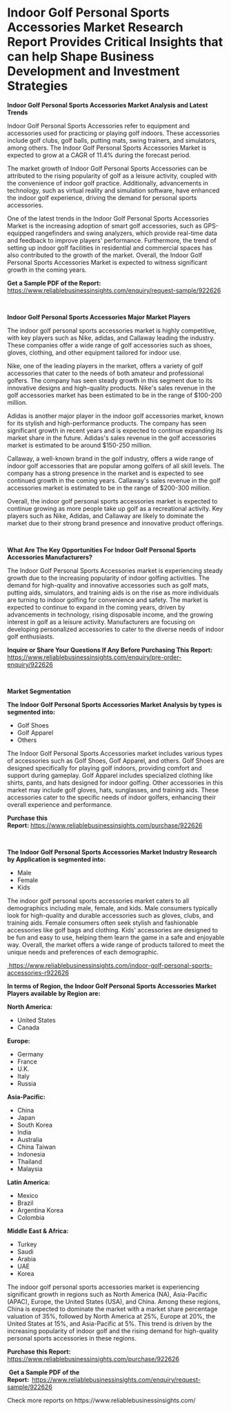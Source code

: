 <p><h1>Indoor Golf Personal Sports Accessories Market Research Report Provides Critical Insights that can help Shape Business Development and Investment Strategies</h1></p><p><strong>Indoor Golf Personal Sports Accessories Market Analysis and Latest Trends</strong></p>
<p><p>Indoor Golf Personal Sports Accessories refer to equipment and accessories used for practicing or playing golf indoors. These accessories include golf clubs, golf balls, putting mats, swing trainers, and simulators, among others. The Indoor Golf Personal Sports Accessories Market is expected to grow at a CAGR of 11.4% during the forecast period.</p><p>The market growth of Indoor Golf Personal Sports Accessories can be attributed to the rising popularity of golf as a leisure activity, coupled with the convenience of indoor golf practice. Additionally, advancements in technology, such as virtual reality and simulation software, have enhanced the indoor golf experience, driving the demand for personal sports accessories. </p><p>One of the latest trends in the Indoor Golf Personal Sports Accessories Market is the increasing adoption of smart golf accessories, such as GPS-equipped rangefinders and swing analyzers, which provide real-time data and feedback to improve players' performance. Furthermore, the trend of setting up indoor golf facilities in residential and commercial spaces has also contributed to the growth of the market. Overall, the Indoor Golf Personal Sports Accessories Market is expected to witness significant growth in the coming years.</p></p>
<p><strong>Get a Sample PDF of the Report:&nbsp;</strong> <a href="https://www.reliablebusinessinsights.com/enquiry/request-sample/922626">https://www.reliablebusinessinsights.com/enquiry/request-sample/922626</a></p>
<p>&nbsp;</p>
<p><strong>Indoor Golf Personal Sports Accessories Major Market Players</strong></p>
<p><p>The indoor golf personal sports accessories market is highly competitive, with key players such as Nike, adidas, and Callaway leading the industry. These companies offer a wide range of golf accessories such as shoes, gloves, clothing, and other equipment tailored for indoor use.</p><p>Nike, one of the leading players in the market, offers a variety of golf accessories that cater to the needs of both amateur and professional golfers. The company has seen steady growth in this segment due to its innovative designs and high-quality products. Nike's sales revenue in the golf accessories market has been estimated to be in the range of $100-200 million.</p><p>Adidas is another major player in the indoor golf accessories market, known for its stylish and high-performance products. The company has seen significant growth in recent years and is expected to continue expanding its market share in the future. Adidas's sales revenue in the golf accessories market is estimated to be around $150-250 million.</p><p>Callaway, a well-known brand in the golf industry, offers a wide range of indoor golf accessories that are popular among golfers of all skill levels. The company has a strong presence in the market and is expected to see continued growth in the coming years. Callaway's sales revenue in the golf accessories market is estimated to be in the range of $200-300 million.</p><p>Overall, the indoor golf personal sports accessories market is expected to continue growing as more people take up golf as a recreational activity. Key players such as Nike, Adidas, and Callaway are likely to dominate the market due to their strong brand presence and innovative product offerings.</p></p>
<p>&nbsp;</p>
<p><strong>What Are The Key Opportunities For Indoor Golf Personal Sports Accessories Manufacturers?</strong></p>
<p><p>The Indoor Golf Personal Sports Accessories market is experiencing steady growth due to the increasing popularity of indoor golfing activities. The demand for high-quality and innovative accessories such as golf mats, putting aids, simulators, and training aids is on the rise as more individuals are turning to indoor golfing for convenience and safety. The market is expected to continue to expand in the coming years, driven by advancements in technology, rising disposable income, and the growing interest in golf as a leisure activity. Manufacturers are focusing on developing personalized accessories to cater to the diverse needs of indoor golf enthusiasts.</p></p>
<p><strong>Inquire or Share Your Questions If Any Before Purchasing This Report:</strong> <a href="https://www.reliablebusinessinsights.com/enquiry/pre-order-enquiry/922626">https://www.reliablebusinessinsights.com/enquiry/pre-order-enquiry/922626</a></p>
<p>&nbsp;</p>
<p><strong>Market Segmentation</strong></p>
<p><strong>The Indoor Golf Personal Sports Accessories Market Analysis by types is segmented into:</strong></p>
<p><ul><li>Golf Shoes</li><li>Golf Apparel</li><li>Others</li></ul></p>
<p><p>The Indoor Golf Personal Sports Accessories market includes various types of accessories such as Golf Shoes, Golf Apparel, and others. Golf Shoes are designed specifically for playing golf indoors, providing comfort and support during gameplay. Golf Apparel includes specialized clothing like shirts, pants, and hats designed for indoor golfing. Other accessories in this market may include golf gloves, hats, sunglasses, and training aids. These accessories cater to the specific needs of indoor golfers, enhancing their overall experience and performance.</p></p>
<p><strong>Purchase this Report:&nbsp;</strong><a href="https://www.reliablebusinessinsights.com/purchase/922626">https://www.reliablebusinessinsights.com/purchase/922626</a></p>
<p>&nbsp;</p>
<p><strong>The Indoor Golf Personal Sports Accessories Market Industry Research by Application is segmented into:</strong></p>
<p><ul><li>Male</li><li>Female</li><li>Kids</li></ul></p>
<p><p>The indoor golf personal sports accessories market caters to all demographics including male, female, and kids. Male consumers typically look for high-quality and durable accessories such as gloves, clubs, and training aids. Female consumers often seek stylish and fashionable accessories like golf bags and clothing. Kids' accessories are designed to be fun and easy to use, helping them learn the game in a safe and enjoyable way. Overall, the market offers a wide range of products tailored to meet the unique needs and preferences of each demographic.</p></p>
<p><a href="https://www.reliablebusinessinsights.com/indoor-golf-personal-sports-accessories-r922626">&nbsp;https://www.reliablebusinessinsights.com/indoor-golf-personal-sports-accessories-r922626</a></p>
<p><strong>In terms of Region, the Indoor Golf Personal Sports Accessories Market Players available by Region are:</strong></p>
<p>
    <p> <strong> North America: </strong>
        <ul>
            <li>United States</li>
            <li>Canada</li>
        </ul>
        </p> 
    <p> <strong> Europe: </strong>
        <ul>
            <li>Germany</li>
            <li>France</li>
            <li>U.K.</li>
            <li>Italy</li>
            <li>Russia</li>
        </ul>
        </p> 
    <p> <strong> Asia-Pacific: </strong>
        <ul>
            <li>China</li>
            <li>Japan</li>
            <li>South Korea</li>
            <li>India</li>
            <li>Australia</li>
            <li>China Taiwan</li>
            <li>Indonesia</li>
            <li>Thailand</li>
            <li>Malaysia</li>
        </ul>
        </p> 
    <p> <strong> Latin America: </strong>
        <ul>
            <li>Mexico</li>
            <li>Brazil</li>
            <li>Argentina Korea</li>
            <li>Colombia</li>
        </ul>
        </p> 
    <p> <strong> Middle East & Africa: </strong>
        <ul>
            <li>Turkey</li>
            <li>Saudi</li>
            <li>Arabia</li>
            <li>UAE</li>
            <li>Korea</li>
        </ul>
    </p>
    </p>
<p><p>The indoor golf personal sports accessories market is experiencing significant growth in regions such as North America (NA), Asia-Pacific (APAC), Europe, the United States (USA), and China. Among these regions, China is expected to dominate the market with a market share percentage valuation of 35%, followed by North America at 25%, Europe at 20%, the United States at 15%, and Asia-Pacific at 5%. This trend is driven by the increasing popularity of indoor golf and the rising demand for high-quality personal sports accessories in these regions.</p></p>
<p><strong>Purchase this Report: </strong><a href="https://www.reliablebusinessinsights.com/purchase/922626">https://www.reliablebusinessinsights.com/purchase/922626</a></p>
<p>&nbsp;<strong>Get a Sample PDF of the Report:&nbsp;&nbsp;</strong><a href="https://www.reliablebusinessinsights.com/enquiry/request-sample/922626">https://www.reliablebusinessinsights.com/enquiry/request-sample/922626</a></p>
<p><strong></strong></p>
<p>Check more reports on https://www.reliablebusinessinsights.com/</p>